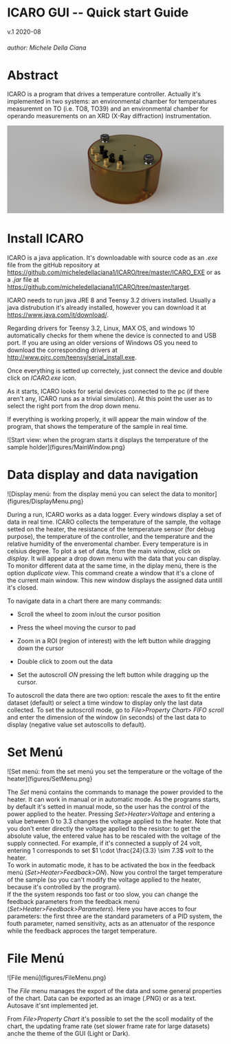 
#   ICARO GUI -- Quick start Guide
  v.1 2020-08

###### author: Michele Della Ciana

Abstract
========

  ICARO is a program that drives a temperature controller. Actually it's
  implemented in two systems: an environmental chamber for temperatures
  measuremnt on TO (i.e. TO8, TO39) and an environmental chamber for
  operando measurements on an XRD (X-Ray diffraction) instrumentation.

![image](figures/Chamber3D_2020-Aug-25_10-49-30AM-000_CustomizedView10613288093_png.png)

Install ICARO
=============

ICARO is a java application. It's downloadable with source code as an
*.exe* file from the gitHub repository at
<https://github.com/micheledellaciana1/ICARO/tree/master/ICARO_EXE> or
as a *.jar* file at
<https://github.com/micheledellaciana1/ICARO/tree/master/target>.

ICARO needs to run java JRE 8 and Teensy 3.2 drivers installed. Usually
a java distrubution it's already installed, however you can download it
at <https://www.java.com/it/download/>.

Regarding drivers for Teensy 3.2, Linux, MAX OS, and windows 10
automatically checks for them whene the device is connected to and USB
port. If you are using an older versions of Windows OS you need to
download the corresponding drivers at
<http://www.pjrc.com/teensy/serial_install.exe>.

Once everything is setted up correctely, just connect the device and
double click on *ICARO.exe* icon.

As it starts, ICARO looks for serial devices connected to the pc (if
there aren't any, ICARO runs as a trivial simulation). At this point the
user as to select the right port from the drop down menu.

If everything is working properly, it will appear the main window of the
program, that shows the temperature of the sample in real time.

![Start view: when the program starts it displays the temperature of the
sample holder](figures/MainWindow.png}

Data display and data navigation
================================

![Display menú: from the display menú you can select the data to
monitor](figures/DisplayMenu.png}

During a run, ICARO works as a data logger. Every windows display a set
of data in real time. ICARO collects the temperature of the sample, the
voltage setted on the heater, the resistance of the temperature sensor
(for debug purpose), the temperature of the controller, and the
temperature and the relative humidity of the enveromental chamber. Every
temperature is in celsius degree. To plot a set of data, from the main
window, click on *display*. It will appear a drop down menu with the
data that you can display.\
To monitor different data at the same time, in the diplay menú, there is
the option *duplicate view*. This command create a window that it's a
clone of the current main window. This new window displays the assigned
data untill it's closed.

To navigate data in a chart there are many commands:

-   Scroll the wheel to zoom in/out the cursor position

-   Press the wheel moving the cursor to pad

-   Zoom in a ROI (region of interest) with the left button while
    dragging down the cursor

-   Double click to zoom out the data

-   Set the autoscroll *ON* pressing the left button while dragging up
    the cursor.

To autoscroll the data there are two option: rescale the axes to fit the
entire dataset (default) or select a time window to display only the
last data collected. To set the autoscroll mode, go to *File\>Property
Chart\> FIFO scroll* and enter the dimension of the window (in seconds)
of the last data to display (negative value set autoscolls to default).

Set Menú
========

![Set menú: from the set menú you set the temperature or the voltage of
the heater](figures/SetMenu.png}

The *Set* menú contains the commands to manage the power provided to the
heater. It can work in manual or in automatic mode. As the programs
starts, by default it's setted in manual mode, so the user has the
control of the power applied to the heater. Pressing
*Set\>Heater\>Voltage* and entering a value between 0 to 3.3 changes the
voltage applied to the heater. Note that you don't enter directly the
voltage applied to the resistor: to get the absolute value, the entered
value has to be rescaled with the voltage of the supply connected. For
example, if it's connected a supply of 24 volt, entering 1 corresponds
to set $1 \cdot \frac{24}{3.3} \sim 7.3$ *volt* to the heater.\
To work in automatic mode, it has to be activated the box in the
feedback menú (*Set\>Heater\>Feedback\>ON*). Now you control the target
temperature of the sample (so you can't modify the voltage applied to
the heater, because it's controlled by the program).\
If the the system responds too fast or too slow, you can change the
feedback parameters from the feedback menú
(*Set\>Heater\>Feedback\>Parameters*). Here you have acces to four
parameters: the first three are the standard parameters of a PID system,
the fouth parameter, named sensitivity, acts as an attenuator of the
responce while the feedback approces the target temperature.

File Menú
=========

![File menú](figures/FileMenu.png}

The *File* menu manages the export of the data and some general
properties of the chart. Data can be exported as an image (.PNG) or as a
text. Autosave it'snt implemented jet.

From *File\>Property Chart* it's possible to set the the scoll modality
of the chart, the updating frame rate (set slower frame rate for large
datasets) anche the theme of the GUI (Light or Dark).
